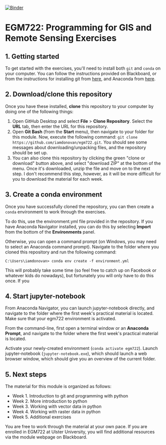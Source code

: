 [![Binder](https://mybinder.org/badge_logo.svg)](https://mybinder.org/v2/gh/iamdonovan/egm722.binder/main)

# EGM722: Programming for GIS and Remote Sensing Exercises

## 1. Getting started

To get started with the exercises, you'll need to install both `git` and `conda` on your computer. You can follow the
instructions provided on Blackboard, or from the instructions for installing git from [here](https://git-scm.com/downloads), 
and Anaconda from [here](https://docs.anaconda.com/anaconda/install/). 

## 2. Download/clone this repository

Once you have these installed, __clone__ this repository to your computer by doing one of the following things:

1. Open GitHub Desktop and select __File__ > __Clone Repository__. Select the __URL__ tab, then enter the URL for this 
   repository.
2. Open __Git Bash__ (from the __Start__ menu), then navigate to your folder for this module.
   Now, execute the following command: `git clone https://github.com/iamdonovan/egm722.git`. You should see some messages
   about downloading/unpacking files, and the repository should be set up.
3. You can also clone this repository by clicking the green "clone or download" button above, and select "download ZIP"
   at the bottom of the menu. Once it's downloaded, unzip the file and move on to the next step. I don't recommend this
   step, however, as it will be more difficult for you to download the material for each week. 

## 3. Create a conda environment

Once you have successfully cloned the repository, you can then create a `conda` environment to work through the exercises.

To do this, use the environment.yml file provided in the repository. If you have Anaconda Navigator installed,
you can do this by selecting __Import__ from the bottom of the __Environments__ panel. 

Otherwise, you can open a command prompt (on Windows, you may need to select an Anaconda command prompt). Navigate
to the folder where you cloned this repository and run the following command:

```
C:\Users\iamdonovan> conda env create -f environment.yml
```

This will probably take some time (so feel free to catch up on Facebook or whatever kids do nowadays), but fortunately 
you will only have to do this once. If you

## 4. Start jupyter-notebook

From Anaconda Navigator, you can launch jupyter-notebook directly, and navigate to the folder where the first week's
practical material is located. Make sure that your egm722 environment is activated.

From the command-line, first open a terminal window or an __Anaconda Prompt__, and navigate to the folder where the
first week's practical material is located.

Activate your newly-created environment (`conda activate egm722`). Launch jupyter-notebook (`jupyter-notebook.exe`),
which should launch a web browser window, which should give you an overview of the current folder. 

## 5. Next steps
The material for this module is organized as follows:

- Week 1. Introduction to git and programming with python
- Week 2. More introduction to python
- Week 3. Working with vector data in python
- Week 4. Working with raster data in python
- Week 5. Additional exercises

You are free to work through the material at your own pace. If you are enrolled in EGM722 at Ulster University, you
will find additional resources via the module webpage on Blackboard.
